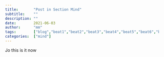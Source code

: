 ```yaml
---
title:       "Post in Section Mind"
subtitle:    ""
description: ""
date:        2021-06-03
author:      "mm"
tags:        ["blog","beat1","beat2","beat3","beat4","beat5","beat6","beat7"]
categories:  ["mind"]
---
```

Jo this is it now
